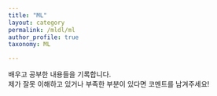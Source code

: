 ```yaml
---
title: "ML"
layout: category
permalink: /mldl/ml
author_profile: true
taxonomy: ML

---
```


배우고 공부한 내용들을 기록합니다.  
제가 잘못 이해하고 있거나 부족한 부분이 있다면 코멘트를 남겨주세요!
